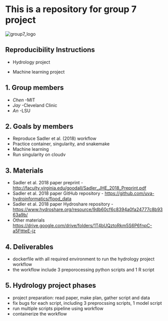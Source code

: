 # This is a repository for group 7 project

![group7_logo](https://cdn.archonia.us/images/1-63650-1-1-original1/naruto-shippuden-fabric-poster-team-7.jpg)


## Reproducibility Instructions
- Hydrology project

- Machine learning project


## 1. Group members
- _Chen_ -MIT
- _Jay_ -Cleveland Clinic
- _An_ -LSU


## 2. Goals by members
- Reproduce Sadler et al. (2018) workflow
- Practice container, singularity, and snakemake
- Machine learning
- Run singularity on cloudv

## 3. Materials
- Sadler et al. 2018 paper preprint - http://faculty.virginia.edu/goodall/Sadler_JHE_2018_Preprint.pdf
- Sadler et al. 2018 paper GitHub repository - https://github.com/uva-hydroinformatics/flood_data
- Sadler et al. 2018 paper Hydroshare repository - https://www.hydroshare.org/resource/9db60cf6c8394a0fa24777c8b9363a9b/
- Other materials https://drive.google.com/drive/folders/1T4bUQztoRkm5S6P6fnpC-a5FttteE-jz

## 4. Deliverables
- dockerfile with all required environment to run the hydrology project workflow
- the workflow include 3 preporocessing python scripts and 1 R script

## 5. Hydrology project phases
- project preparation: read paper, make plan, gather script and data
- fix bugs for each script, including 3 preprocssing scripts, 1 model script
- run multiple scripts pipeline using workflow
- containerize the workflow



